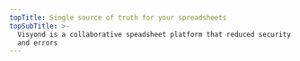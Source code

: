 ```yaml
---
topTitle: Single source of truth for your spreadsheets
topSubTitle: >-
  Visyond is a collaborative speadsheet platform that reduced security threats
  and errors
---
```


